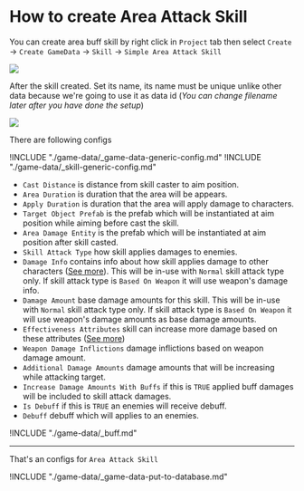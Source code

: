 # How to create Area Attack Skill

You can create area buff skill by right click in `Project` tab then select `Create` → `Create GameData` → `Skill` → `Simple Area Attack Skill`

![](../images/skills/005.png)

After the skill created. Set its name, its name must be unique unlike other data because we're going to use it as data id (*You can change filename later after you have done the setup*)

![](../images/skills/002.png)

There are following configs

!INCLUDE "./game-data/_game-data-generic-config.md"
!INCLUDE "./game-data/_skill-generic-config.md"

- `Cast Distance` is distance from skill caster to aim position.
- `Area Duration` is duration that the area will be appears.
- `Apply Duration` is duration that the area will apply damage to characters.
- `Target Object Prefab` is the prefab which will be instantiated at aim position while aiming before cast the skill.
- `Area Damage Entity` is the prefab which will be instantiated at aim position after skill casted.
- `Skill Attack Type` how skill applies damages to enemies.
- `Damage Info` contains info about how skill applies damage to other characters ([See more](pages/018-damage-info ':target=__blank')). This will be in-use with `Normal` skill attack type only. If skill attack type is `Based On Weapon` it will use weapon's damage info.
- `Damage Amount` base damage amounts for this skill. This will be in-use with `Normal` skill attack type only. If skill attack type is `Based On Weapon` it will use weapon's damage amounts as base damage amounts.
- `Effectiveness Attributes` skill can increase more damage based on these attributes ([See more](pages/104-character-stats-and-relates-data?id=attribute ':target=__blank'))
- `Weapon Damage Inflictions` damage inflictions based on weapon damage amount.
- `Additional Damage Amounts` damage amounts that will be increasing while attacking target.
- `Increase Damage Amounts With Buffs` if this is `TRUE` applied buff damages will be included to skill attack damages.
- `Is Debuff` if this is `TRUE` an enemies will receive debuff.
- `Debuff` debuff which will applies to an enemies.

!INCLUDE "./game-data/_buff.md"

* * *

That's an configs for `Area Attack Skill`

!INCLUDE "./game-data/_game-data-put-to-database.md"